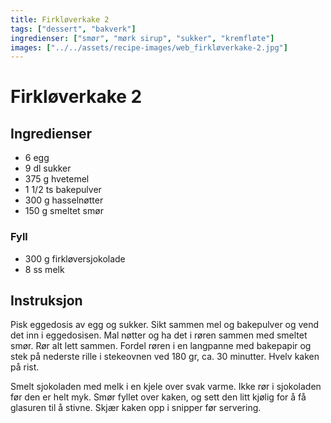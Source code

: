 ```yaml
---
title: Firkløverkake 2
tags: ["dessert", "bakverk"]
ingredienser: ["smør", "mørk sirup", "sukker", "kremfløte"]
images: ["../../assets/recipe-images/web_firkløverkake-2.jpg"]
---
```


# Firkløverkake 2

## Ingredienser

- 6 egg
- 9 dl sukker
- 375 g hvetemel
- 1 1/2 ts bakepulver
- 300 g hasselnøtter
- 150 g smeltet smør

### Fyll

- 300 g firkløversjokolade
- 8 ss melk

## Instruksjon

Pisk eggedosis av egg og sukker. Sikt sammen mel og bakepulver og vend det inn i eggedosisen. Mal nøtter og ha det i røren sammen med smeltet smør. Rør alt lett sammen. Fordel røren i en langpanne med bakepapir og stek på nederste rille i stekeovnen ved 180 gr, ca. 30 minutter. Hvelv kaken på rist.

Smelt sjokoladen med melk i en kjele over svak varme. Ikke rør i sjokoladen før den er helt myk. Smør fyllet over kaken, og sett den litt kjølig for å få glasuren til å stivne. Skjær kaken opp i snipper før servering.
